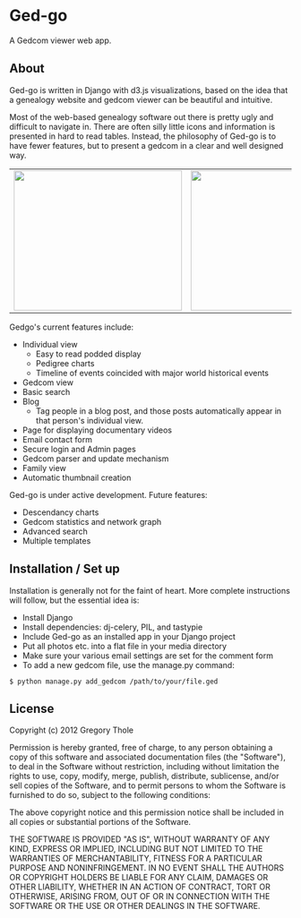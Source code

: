 Ged-go
=====

A Gedcom viewer web app.

About
---------------
Ged-go is written in Django with d3.js visualizations, based on the idea that a genealogy website and gedcom viewer can be beautiful and intuitive.

Most of the web-based genealogy software out there is pretty ugly and difficult to navigate in.  There are often silly little icons and information is presented in hard to read tables.  Instead, the philosophy of Ged-go is to have fewer features, but to present a gedcom in a clear and well designed way.

<table align=center>
  <tr><td>
    <a href="https://raw.github.com/gthole/gedgo/master/static/screenshots/individualview.png">
      <img src="https://raw.github.com/gthole/gedgo/master/static/screenshots/individualview.png" height=250 width=300>
    </a>
  </td><td>
    <a href="https://raw.github.com/gthole/gedgo/master/static/screenshots/timeline.png">
      <img src="https://raw.github.com/gthole/gedgo/master/static/screenshots/timeline.png" height=250 width=250>
    </a>
  </td></tr>
</table>


Gedgo's current features include:
* Individual view
   * Easy to read podded display
   * Pedigree charts
   * Timeline of events coincided with major world historical events
* Gedcom view
* Basic search
* Blog
   * Tag people in a blog post, and those posts automatically appear in that person's individual view.
* Page for displaying documentary videos
* Email contact form
* Secure login and Admin pages
* Gedcom parser and update mechanism
* Family view
* Automatic thumbnail creation


Ged-go is under active development.  Future features:
* Descendancy charts
* Gedcom statistics and network graph
* Advanced search
* Multiple templates
 
 
 
Installation / Set up
-----------
Installation is generally not for the faint of heart.  More complete instructions will follow, but the essential idea is:
* Install Django
* Install dependencies: dj-celery, PIL, and tastypie
* Include Ged-go as an installed app in your Django project
* Put all photos etc. into a flat file in your media directory
* Make sure your various email settings are set for the comment form
* To add a new gedcom file, use the manage.py command:

```
$ python manage.py add_gedcom /path/to/your/file.ged
```

License
----------
Copyright (c) 2012 Gregory Thole

Permission is hereby granted, free of charge, to any person obtaining a copy of this software and associated documentation files (the "Software"), to deal in the Software without restriction, including without limitation the rights to use, copy, modify, merge, publish, distribute, sublicense, and/or sell copies of the Software, and to permit persons to whom the Software is furnished to do so, subject to the following conditions:

The above copyright notice and this permission notice shall be included in all copies or substantial portions of the Software.

THE SOFTWARE IS PROVIDED "AS IS", WITHOUT WARRANTY OF ANY KIND, EXPRESS OR IMPLIED, INCLUDING BUT NOT LIMITED TO THE WARRANTIES OF MERCHANTABILITY, FITNESS FOR A PARTICULAR PURPOSE AND NONINFRINGEMENT. IN NO EVENT SHALL THE AUTHORS OR COPYRIGHT HOLDERS BE LIABLE FOR ANY CLAIM, DAMAGES OR OTHER LIABILITY, WHETHER IN AN ACTION OF CONTRACT, TORT OR OTHERWISE, ARISING FROM, OUT OF OR IN CONNECTION WITH THE SOFTWARE OR THE USE OR OTHER DEALINGS IN THE SOFTWARE.